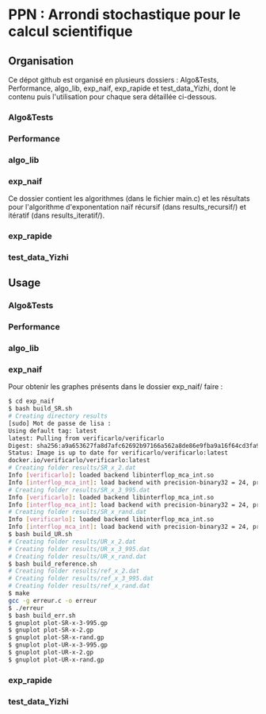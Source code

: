 # PPN : Arrondi stochastique pour le calcul scientifique

## Organisation 

Ce dépot github est organisé en plusieurs dossiers : Algo&Tests, Performance, algo_lib, exp_naif, exp_rapide et test_data_Yizhi, dont le contenu puis l'utilisation pour chaque sera détaillée ci-dessous.

### Algo&Tests

### Performance

### algo_lib

### exp_naif

Ce dossier contient les algorithmes (dans le fichier main.c) et les résultats pour l'algorithme d'exponentation naïf récursif (dans results_recursif/) et itératif (dans results_iteratif/). 

### exp_rapide

### test_data_Yizhi


## Usage

### Algo&Tests

### Performance

### algo_lib

### exp_naif

Pour obtenir les graphes présents dans le dossier exp_naif/ faire :

```bash
$ cd exp_naif
$ bash build_SR.sh
# Creating directory results
[sudo] Mot de passe de lisa :            
Using default tag: latest
latest: Pulling from verificarlo/verificarlo
Digest: sha256:a9a653627fa8d7afc62692b97166a562a8de86e9fba9a16f64cd3fa914bd17c4
Status: Image is up to date for verificarlo/verificarlo:latest
docker.io/verificarlo/verificarlo:latest
# Creating folder results/SR_x_2.dat
Info [verificarlo]: loaded backend libinterflop_mca_int.so
Info [interflop_mca_int]: load backend with precision-binary32 = 24, precision-binary64 = 53, mode = mca, error-mode = rel, max-abs-error-exponent = 112, daz = false, ftz = false and sparsity = 1.000000
# Creating folder results/SR_x_3_995.dat
Info [verificarlo]: loaded backend libinterflop_mca_int.so
Info [interflop_mca_int]: load backend with precision-binary32 = 24, precision-binary64 = 53, mode = mca, error-mode = rel, max-abs-error-exponent = 112, daz = false, ftz = false and sparsity = 1.000000
# Creating folder results/SR_x_rand.dat
Info [verificarlo]: loaded backend libinterflop_mca_int.so
Info [interflop_mca_int]: load backend with precision-binary32 = 24, precision-binary64 = 53, mode = mca, error-mode = rel, max-abs-error-exponent = 112, daz = false, ftz = false and sparsity = 1.000000
$ bash build_UR.sh
# Creating folder results/UR_x_2.dat
# Creating folder results/UR_x_3_995.dat
# Creating folder results/UR_x_rand.dat
$ bash build_reference.sh
# Creating folder results/ref_x_2.dat
# Creating folder results/ref_x_3_995.dat
# Creating folder results/ref_x_rand.dat
$ make
gcc -g erreur.c -o erreur
$ ./erreur
$ bash build_err.sh
$ gnuplot plot-SR-x-3-995.gp
$ gnuplot plot-SR-x-2.gp
$ gnuplot plot-SR-x-rand.gp
$ gnuplot plot-UR-x-3-995.gp
$ gnuplot plot-UR-x-2.gp
$ gnuplot plot-UR-x-rand.gp
```

### exp_rapide

### test_data_Yizhi
